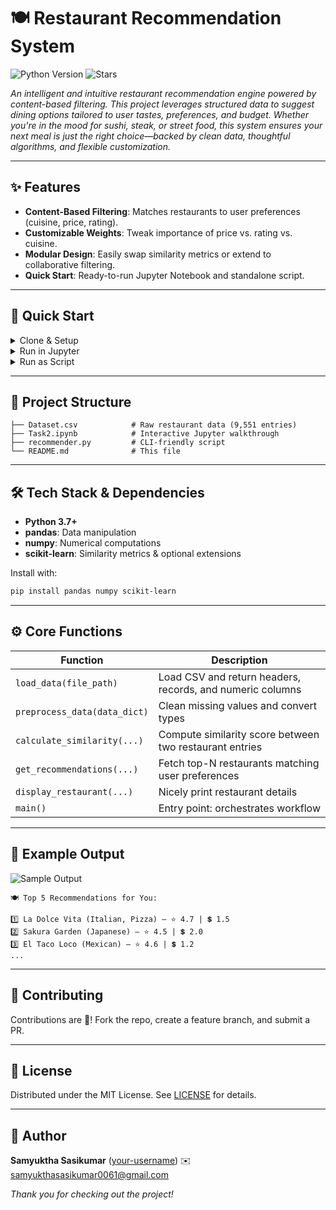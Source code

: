 # 🍽️ Restaurant Recommendation System

![Python Version](https://img.shields.io/badge/Python-3.7%2B-blue)
![Stars](https://img.shields.io/github/stars/your-username/restaurant-recommender?style=social)

*An intelligent and intuitive restaurant recommendation engine powered by content-based filtering. This project leverages structured data to suggest dining options tailored to user tastes, preferences, and budget. Whether you're in the mood for sushi, steak, or street food, this system ensures your next meal is just the right choice—backed by clean data, thoughtful algorithms, and flexible customization.*

---

## ✨ Features

* **Content-Based Filtering**: Matches restaurants to user preferences (cuisine, price, rating).
* **Customizable Weights**: Tweak importance of price vs. rating vs. cuisine.
* **Modular Design**: Easily swap similarity metrics or extend to collaborative filtering.
* **Quick Start**: Ready-to-run Jupyter Notebook and standalone script.

---

## 🚀 Quick Start

<details>
<summary>Clone & Setup</summary>

```bash
# Clone the repo
git clone https://github.com/your-username/restaurant-recommender.git
cd restaurant-recommender

# Create and activate env
python3 -m venv venv
source venv/bin/activate  # Windows: venv\\Scripts\\activate

# Install dependencies
pip install -r requirements.txt
```

</details>

<details>
<summary>Run in Jupyter</summary>

1. Open `Task2.ipynb` in Jupyter or Colab.
2. Update dataset path if needed.
3. Execute all cells and enjoy recommendations.

</details>

<details>
<summary>Run as Script</summary>

```bash
python recommender.py --input Dataset.csv --top 5
```

</details>

---

## 📂 Project Structure

```plaintext
├── Dataset.csv            # Raw restaurant data (9,551 entries)
├── Task2.ipynb            # Interactive Jupyter walkthrough
├── recommender.py         # CLI-friendly script
└── README.md              # This file
```

---

## 🛠️ Tech Stack & Dependencies

* **Python 3.7+**
* **pandas**: Data manipulation
* **numpy**: Numerical computations
* **scikit-learn**: Similarity metrics & optional extensions

Install with:

```bash
pip install pandas numpy scikit-learn
```

---

## ⚙️ Core Functions

| Function                     | Description                                               |
| ---------------------------- | --------------------------------------------------------- |
| `load_data(file_path)`       | Load CSV and return headers, records, and numeric columns |
| `preprocess_data(data_dict)` | Clean missing values and convert types                    |
| `calculate_similarity(...)`  | Compute similarity score between two restaurant entries   |
| `get_recommendations(...)`   | Fetch top-N restaurants matching user preferences         |
| `display_restaurant(...)`    | Nicely print restaurant details                           |
| `main()`                     | Entry point: orchestrates workflow                        |

---

## 🎨 Example Output

![Sample Output](./assets/sample_recommendations.png)

```plaintext
🍽️ Top 5 Recommendations for You:

1️⃣ La Dolce Vita (Italian, Pizza) – ⭐ 4.7 | 💲 1.5
2️⃣ Sakura Garden (Japanese) – ⭐ 4.5 | 💲 2.0
3️⃣ El Taco Loco (Mexican) – ⭐ 4.6 | 💲 1.2
...
```

---

## 🤝 Contributing

Contributions are 💖! Fork the repo, create a feature branch, and submit a PR.

---

## 📜 License

Distributed under the MIT License. See [LICENSE](LICENSE) for details.

---

## 👤 Author

**Samyuktha Sasikumar** ([your-username](https://github.com/your-username))
✉️ [samyukthasasikumar0061@gmail.com](samyukthasasikumar0061@gmail.com)

*Thank you for checking out the project!*

